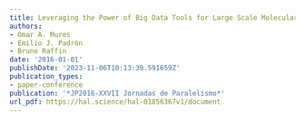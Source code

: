 ```yaml
---
title: Leveraging the Power of Big Data Tools for Large Scale Molecular Dynamics Analysis
authors:
- Omar A. Mures
- Emilio J. Padrón
- Bruno Raffin
date: '2016-01-01'
publishDate: '2023-11-06T10:13:39.591659Z'
publication_types:
- paper-conference
publication: '*JP2016-XXVII Jornadas de Paralelismo*'
url_pdf: https://hal.science/hal-01856367v1/document
---
```

